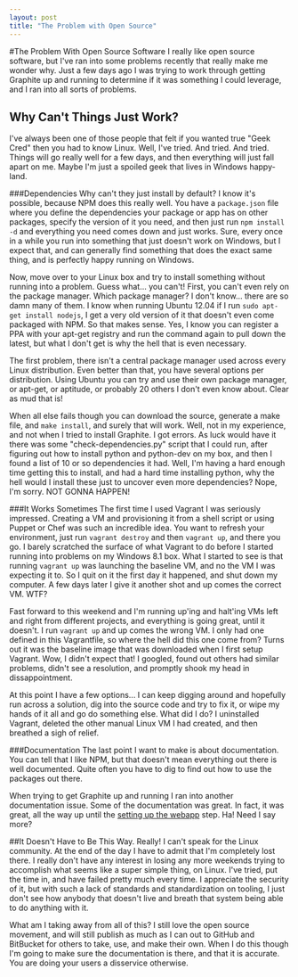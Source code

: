 ```yaml
---
layout: post
title: "The Problem with Open Source"
---
```


#The Problem With Open Source Software
I really like open source software, but I've ran into some problems recently that really make me wonder why. Just a few days ago I was trying to work through getting Graphite up and running to determine if it was something I could leverage, and I ran into all sorts of problems.

## Why Can't Things Just Work?
I've always been one of those people that felt if you wanted true "Geek Cred" then you had to know Linux. Well, I've tried. And tried. And tried. Things will go really well for a few days, and then everything will just fall apart on me. Maybe I'm just a spoiled geek that lives in Windows happy-land. 

###Dependencies
Why can't they just install by default? I know it's possible, because NPM does this really well. You have a `package.json` file where you define the dependencies your package or app has on other packages, specify the version of it you need, and then just run `npm install -d` and everything you need comes down and just works. Sure, every once in a while you run into something that just doesn't work on Windows, but I expect that, and can generally find something that does the exact same thing, and is perfectly happy running on Windows. 

Now, move over to your Linux box and try to install something without running into a problem. Guess what... you can't! First, you can't even rely on the package manager. Which package manager? I don't know... there are so damn many of them. I know when running Ubuntu 12.04 if I run `sudo apt-get install nodejs`, I get a very old version of it that doesn't even come packaged with NPM. So that makes sense. Yes, I know you can register a PPA with your apt-get registry and run the command again to pull down the latest, but what I don't get is why the hell that is even necessary. 

The first problem, there isn't a central package manager used across every Linux distribution. Even better than that, you have several options per distribution. Using Ubuntu you can try and use their own package manager, or apt-get, or aptitude, or probably 20 others I don't even know about. Clear as mud that is!

When all else fails though you can download the source, generate a make file, and `make install`, and surely that will work. Well, not in my experience, and not when I tried to install Graphite. I got errors. As luck would have it there was some "check-dependencies.py" script that I could run, after figuring out how to install python and python-dev on my box, and then I found a list of 10 or so dependencies it had. Well, I'm having a hard enough time getting this to install, and had a hard time installing python, why the hell would I install these just to uncover even more dependencies? Nope, I'm sorry. NOT GONNA HAPPEN!

###It Works Sometimes
The first time I used Vagrant I was seriously impressed. Creating a VM and provisioning it from a shell script or using Puppet or Chef was such an incredible idea. You want to refresh your environment, just run `vagrant destroy` and then `vagrant up`, and there you go. I barely scratched the surface of what Vagrant to do before I started running into problems on my Windows 8.1 box. What I started to see is that running `vagrant up` was launching the baseline VM, and no the VM I was expecting it to. So I quit on it the first day it happened, and shut down my computer. A few days later I give it another shot and up comes the correct VM. WTF?

Fast forward to this weekend and I'm running up'ing and halt'ing VMs left and right from different projects, and everything is going great, until it doesn't. I run `vagrant up` and up comes the wrong VM. I only had one defined in this Vagrantfile, so where the hell did this one come from? Turns out it was the baseline image that was downloaded when I first setup Vagrant. Wow, I didn't expect that! I googled, found out others had similar problems, didn't see a resolution, and promptly shook my head in dissappointment. 

At this point I have a few options... I can keep digging around and hopefully run across a solution, dig into the source code and try to fix it, or wipe my hands of it all and go do something else. What did I do? I uninstalled Vagrant, deleted the other manual Linux VM I had created, and then breathed a sigh of relief.  

###Documentation
The last point I want to make is about documentation. You can tell that I like NPM, but that doesn't mean everything out there is well documented. Quite often you have to dig to find out how to use the packages out there. 

When trying to get Graphite up and running I ran into another documentation issue. Some of the documentation was great. In fact, it was great, all the way up until the <a href="http://graphite.readthedocs.org/en/latest/config-webapp.html">setting up the webapp</a> step. Ha! Need I say more?

##It Doesn't Have to Be This Way. Really!
I can't speak for the Linux community. At the end of the day I have to admit that I'm completely lost there. I really don't have any interest in losing any more weekends trying to accomplish what seems like a super simple thing, on Linux. I've tried, put the time in, and have failed pretty much every time. I appreciate the security of it, but with such a lack of standards and standardization on tooling, I just don't see how anybody that doesn't live and breath that system being able to do anything with it.

What am I taking away from all of this? I still love the open source movement, and will still publish as much as I can out to GitHub and BitBucket for others to take, use, and make their own. When I do this though I'm going to make sure the documentation is there, and that it is accurate. You are doing your users a disservice otherwise. 